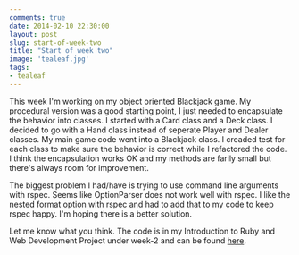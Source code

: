 ```yaml
---
comments: true
date: 2014-02-10 22:30:00
layout: post
slug: start-of-week-two
title: "Start of week two"
image: 'tealeaf.jpg'
tags:
- tealeaf
---
```

This week I'm working on my object oriented Blackjack game.
My procedural version was a good starting point, I just needed to encapsulate the behavior into classes.
I started with a Card class and a Deck class.  I decided to go with a Hand class instead of seperate Player and Dealer classes.
My main game code went into a Blackjack class.  I creaded test for each class to make sure the behavior is correct while I refactored the code.
I think the encapsulation works OK and my methods are farily small but there's always room for improvement.

The biggest problem I had/have is trying to use command line arguments with rspec.  Seems like
OptionParser does not work well with rspec.  I like the nested format option with rspec and had to add that to my code
to keep rspec happy.  I'm hoping there is a better solution.

Let me know what you think.  The code is in my Introduction to Ruby and Web Development Project under week-2 and
can be found [here][code].

[code]: http://github.com/mark-greene/intro-ruby-web/tree/master/week-2

